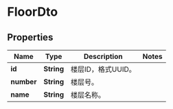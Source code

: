 
# FloorDto

## Properties
Name | Type | Description | Notes
------------ | ------------- | ------------- | -------------
**id** | **String** | 楼层ID，格式UUID。 | 
**number** | **String** | 楼层号。 | 
**name** | **String** | 楼层名称。 | 



